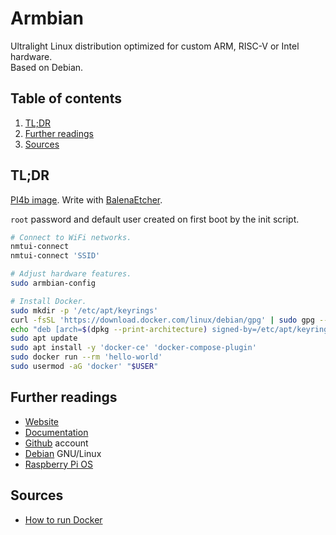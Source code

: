 # Armbian

Ultralight Linux distribution optimized for custom ARM, RISC-V or Intel hardware.<br/>
Based on Debian.

## Table of contents <!-- omit in toc -->

1. [TL;DR](#tldr)
1. [Further readings](#further-readings)
1. [Sources](#sources)

## TL;DR

[PI4b image]. Write with [BalenaEtcher].

`root` password and default user created on first boot by the init script.

```sh
# Connect to WiFi networks.
nmtui-connect
nmtui-connect 'SSID'

# Adjust hardware features.
sudo armbian-config

# Install Docker.
sudo mkdir -p '/etc/apt/keyrings'
curl -fsSL 'https://download.docker.com/linux/debian/gpg' | sudo gpg --dearmor -o '/etc/apt/keyrings/docker.gpg'
echo "deb [arch=$(dpkg --print-architecture) signed-by=/etc/apt/keyrings/docker.gpg] https://download.docker.com/linux/debian bullseye stable" | sudo tee '/etc/apt/sources.list.d/docker.list' > /dev/null
sudo apt update
sudo apt install -y 'docker-ce' 'docker-compose-plugin'
sudo docker run --rm 'hello-world'
sudo usermod -aG 'docker' "$USER"
```

## Further readings

- [Website]
- [Documentation]
- [Github] account
- [Debian] GNU/Linux
- [Raspberry Pi OS]

## Sources

- [How to run Docker]

<!--
  References
  -->

<!-- Upstream -->
[documentation]: https://docs.armbian.com/
[github]: https://github.com/armbian
[how to run docker]: https://docs.armbian.com/User-Guide_Advanced-Features/#how-to-run-docker
[pi4b image]: https://www.armbian.com/rpi4b/
[website]: https://www.armbian.com/

<!-- In-article sections -->
[further readings]: #further-readings

<!-- Knowledge base -->
[debian]: debian.md
[raspberry pi os]: raspberry%20pi%20os.md

<!-- Others -->
[balenaetcher]: https://etcher.balena.io/
